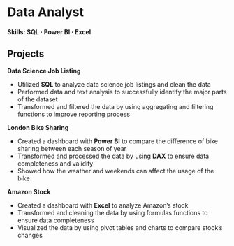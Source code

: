 # Data Analyst

#### Skills: SQL · Power BI · Excel

## Projects

**Data Science Job Listing**
- Utilized **SQL** to analyze data science job listings and clean the data
- Performed data and text analysis to successfully identify the major parts of the dataset
- Transformed and filtered the data by using aggregating and filtering functions to improve reporting process

**London Bike Sharing**
- Created a dashboard with **Power BI** to compare the difference of bike sharing between each season of year
- Transformed and processed the data by using **DAX** to ensure data completeness and validity
- Showed how the weather and weekends can affect the usage of the bike

**Amazon Stock**
- Created a dashboard with **Excel** to analyze Amazon’s stock
- Transformed and cleaning the data by using formulas functions to ensure data completeness
- Visualized the data by using pivot tables and charts to compare stock’s changes
